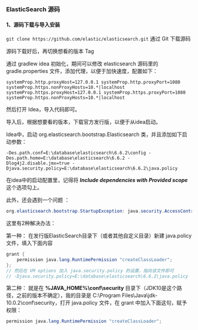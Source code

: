 ### ElasticSearch 源码

#### 1、源码下载与导入安装

`git clone https://github.com/elastic/elasticsearch.git` 通过 Git 下载源码

源码下载好后，再切换想看的版本 Tag

通过 gradlew idea 初始化，期间可以修改 elasticsearch 源码里的 gradle.properties 文件，添加代理，以便于加快速度，配置如下：

`systemProp.http.proxyHost=127.0.0.1
systemProp.http.proxyPort=1080
systemProp.https.nonProxyHosts=10.*|localhost
systemProp.https.proxyHost=127.0.0.1
systemProp.https.proxyPort=1080
systemProp.https.nonProxyHosts=10.*|localhost`

然后打开 Idea，导入代码即可。

导入后，根据想要看的版本，下载官方发行版，以便于从idea启动。

Idea中，启动 org.elasticsearch.bootstrap.Elasticsearch 类，并且添加如下启动参数：

`-Des.path.conf=E:\database\elasticsearch\6.6.2\config
-Des.path.home=E:\database\elasticsearch\6.6.2
-Dlog4j2.disable.jmx=true
-Djava.security.policy=E:\database\elasticsearch\6.6.2\java.policy`

在idea中的启动配置里，记得将 ***Include dependencies with Provided scope*** 这个选项勾上。

此外，还会遇到一个问题 ：

``` java
org.elasticsearch.bootstrap.StartupException: java.security.AccessControlException: access denied ("java.lang.RuntimePermission" "createClassLoader")
```

这里有2种解决办法：

第一种： 在发行版ElasticSearch目录下（或者其他自定义目录）新建 java.policy 文件，填入下面内容


``` java
grant {
    permission java.lang.RuntimePermission "createClassLoader";
};
// 然后在 VM options 加入 java.security.policy 的设置，指向该文件即可
// -Djava.security.policy=E:\database\elasticsearch\6.6.2\java.policy
```

第二种： 就是在 **%JAVA_HOME%\conf\security** 目录下（JDK10是这个路径，之前的版本不确定），我的目录是 C:\Program Files\Java\jdk-10.0.2\conf\security，打开 java.policy 文件，在 grant 中加入下面这句，赋予权限：

``` java
permission java.lang.RuntimePermission "createClassLoader";
```
